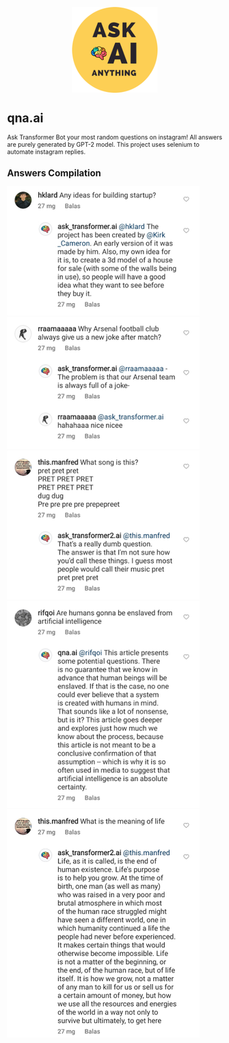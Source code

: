 <div align="center">
<img src="https://github.com/manfredmichael/qna.ai/blob/main/imgs/logo.png" alt="drawing" width="200"/>
</div>

# qna.ai
Ask Transformer Bot your most random questions on instagram! All answers are purely generated by GPT-2 model. This project uses selenium to automate instagram replies.

## Answers Compilation

<img src="https://github.com/manfredmichael/qna.ai/blob/main/imgs/q1.jpg?raw=true" alt="drawing" width="450"/>
<img src="https://github.com/manfredmichael/qna.ai/blob/main/imgs/q2.jpg?raw=true" alt="drawing" width="450"/>
<img src="https://github.com/manfredmichael/qna.ai/blob/main/imgs/q3.jpg?raw=true" alt="drawing" width="450"/>
<img src="https://github.com/manfredmichael/qna.ai/blob/main/imgs/q4.jpg?raw=true" alt="drawing" width="450"/>
<img src="https://github.com/manfredmichael/qna.ai/blob/main/imgs/q5.jpg?raw=true" alt="drawing" width="450"/>
